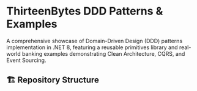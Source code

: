 ﻿# ThirteenBytes DDD Patterns & Examples

A comprehensive showcase of Domain-Driven Design (DDD) patterns implementation in .NET 8, featuring a reusable primitives library and real-world banking examples demonstrating Clean Architecture, CQRS, and Event Sourcing.

## 🏗️ Repository Structure
